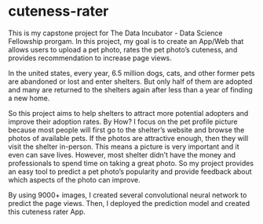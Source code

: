 # cuteness-rater

This is my capstone project for The Data Incubator - Data Science Fellowship prorgam. In this project, my goal is to create an App/Web that allows users to upload a pet photo, rates the pet photo’s cuteness, and provides recommendation to increase page views.

In the united states, every year, 6.5 million dogs, cats, and other former pets are abandoned or lost and enter shelters. But only half of them are adopted and many are returned to the shelters again after less than a year of finding a new home. 

So this project aims to help shelters to attract more potential adopters and improve their adoption rates. By How? I focus on the pet profile picture because most people will first go to the shelter’s website and browse the photos of available pets. If the photos are attractive enough, then they will visit the shelter in-person. This means a picture is very important and it even can save lives. However, most shelter didn’t have the money and professionals to spend time on taking a great photo. So my project provides an easy tool to predict a pet photo’s popularity and provide feedback about which aspects of the photo can improve.

By using 9000+ images, I created several convolutional neural network to predict the page views. Then, I deployed the prediction model and created this cuteness rater App.
